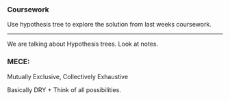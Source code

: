 ### Coursework

Use hypothesis tree to explore the solution from last weeks coursework.

___


We are talking about Hypothesis trees. Look at notes.


### MECE: 

Mutually Exclusive, Collectively Exhaustive

Basically DRY + Think of all possibilities.
